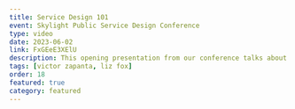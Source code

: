 ```yaml
---
title: Service Design 101
event: Skylight Public Service Design Conference
type: video
date: 2023-06-02
link: FxGEeE3XElU
description: This opening presentation from our conference talks about what service design is, what problems it solves, how to know when you need it, and a framework for putting it into practice.
tags: [victor zapanta, liz fox]
order: 18
featured: true
category: featured
---
```

